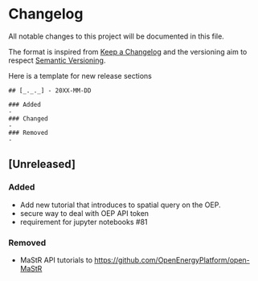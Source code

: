 # Changelog
All notable changes to this project will be documented in this file.

The format is inspired from [Keep a Changelog](http://keepachangelog.com/en/1.0.0/)
and the versioning aim to respect [Semantic Versioning](http://semver.org/spec/v2.0.0.html).

Here is a template for new release sections

```
## [_._._] - 20XX-MM-DD

### Added
-
### Changed
-
### Removed
-
```
## [Unreleased]

### Added
- Add new tutorial that introduces to spatial query on the OEP.
- secure way to deal with OEP API token
- requirement for jupyter notebooks #81

### Removed
- MaStR API tutorials to https://github.com/OpenEnergyPlatform/open-MaStR

